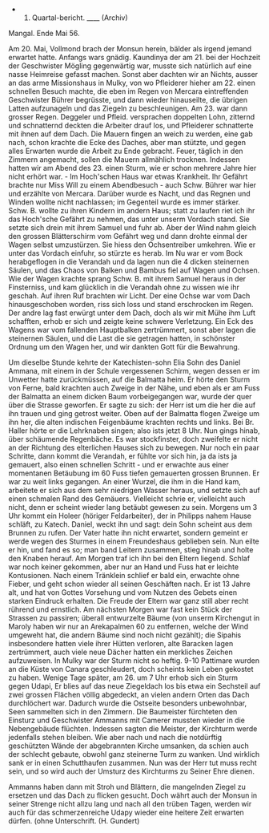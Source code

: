 + 1. Quartal-bericht. ____ (Archiv)

 Mangal. Ende Mai 56.

Am 20. Mai, Vollmond brach der Monsun herein, bälder als irgend jemand erwartet hatte. Anfangs wars gnädig. Kaundinya der am 21. bei der Hochzeit der Geschwister Mögling gegenwärtig war, musste sich natürlich auf eine nasse Heimreise gefasst machen. Sonst aber dachten wir an Nichts, ausser an das arme Missionshaus in Mulky, von wo Pfleiderer hieher am 22. einen schnellen Besuch machte, die eben im Regen von Mercara eintreffenden Geschwister Bührer begrüsste, und dann wieder hinauseilte, die übrigen Latten aufzunageln und das Ziegeln zu beschleunigen. Am 23. war dann grosser Regen. Deggeler und Pfleid. versprachen doppelten Lohn, zitternd und schnatternd deckten die Arbeiter drauf los, und Pfleiderer schnatterte mit ihnen auf dem Dach. Die Mauern fingen an weich zu werden, eine gab nach, schon krachte die Ecke des Daches, aber man stützte, und gegen alles Erwarten wurde die Arbeit zu Ende gebracht. Feuer, täglich in den Zimmern angemacht, sollen die Mauern allmählich trocknen. Indessen hatten wir am Abend des 23. einen Sturm, wie er schon mehrere Jahre hier nicht erhört war. - Im Hoch'schen Haus war etwas Krankheit. Ihr Gefährt brachte nur Miss Will zu einem Abendbesuch - auch Schw. Bührer war hier und erzählte von Mercara. Darüber wurde es Nacht, und das Regnen und Winden wollte nicht nachlassen; im Gegenteil wurde es immer stärker. Schw. B. wollte zu ihren Kindern im andern Haus; statt zu laufen riet ich ihr das Hoch'sche Gefährt zu nehmen, das unter unserm Vordach stand. Sie setzte sich drein mit ihrem Samuel und fuhr ab. Aber der Wind nahm gleich den grossen Blätterschirm vom Gefährt weg und dann drohte einmal der Wagen selbst umzustürzen. Sie hiess den Ochsentreiber umkehren. Wie er unter das Vordach einfuhr, so stürzte es herab. Im Nu war er vom Bock herabgeflogen in die Verandah und da lagen nun die 4 dicken steinernen Säulen, und das Chaos von Balken und Bambus fiel auf Wagen und Ochsen. Wie der Wagen krachte sprang Schw. B. mit ihrem Samuel heraus in der Finsterniss, und kam glücklich in die Verandah ohne zu wissen wie ihr geschah. Auf ihren Ruf brachten wir Licht. Der eine Ochse war vom Dach hinausgeschoben worden, riss sich loss und stand erschrocken im Regen. Der andre lag fast erwürgt unter dem Dach, doch als wir mit Mühe ihm Luft schafften, erhob er sich und zeigte keine schwere Verletzung. Ein Eck des Wagens war vom fallenden Hauptbalken zertrümmert, sonst aber lagen die steinernen Säulen, und die Last die sie getragen hatten, in schönster Ordnung um den Wagen her, und wir dankten Gott für die Bewahrung.

Um dieselbe Stunde kehrte der Katechisten-sohn Elia Sohn des Daniel Ammana, mit einem in der Schule vergessenen Schirm, wegen dessen er im Unwetter hatte zurückmüssen, auf die Balmatta heim. Er hörte den Sturm von Ferne, bald krachten auch Zweige in der Nähe, und eben als er am Fuss der Balmatta an einem dicken Baum vorbeigegangen war, wurde der quer über die Strasse geworfen. Er sagte zu sich: der Herr ist um die her die auf ihn trauen und ging getrost weiter. Oben auf der Balmatta flogen Zweige um ihn her, die alten indischen Feigenbäume krachten rechts und links. Bei Br. Haller hörte er die Lehrknaben singen; also ists jetzt 8 Uhr. Nun gings hinab, über schäumende Regenbäche. Es war stockfinster, doch zweifelte er nicht an der Richtung des elterlichen Hauses sich zu bewegen. Nur noch ein paar Schritte, dann kommt die Verandah, er fühlte vor sich hin, ja da ists ja gemauert, also einen schnellen Schritt - und er erwachte aus einer momentanen Betäubung im 60 Fuss tiefen gemauerten grossen Brunnen. Er war zu weit links gegangen. An einer Wurzel, die ihm in die Hand kam, arbeitete er sich aus dem sehr niedrigen Wasser heraus, und setzte sich auf einen schmalen Rand des Gemäuers. Vielleicht schrie er, vielleicht auch nicht, denn er scheint wieder lang betäubt gewesen zu sein. Morgens um 3 Uhr kommt ein Holeer (höriger Feldarbeiter), der in Philipps nahem Hause schläft, zu Katech. Daniel, weckt ihn und sagt: dein Sohn scheint aus dem Brunnen zu rufen. Der Vater hatte ihn nicht erwartet, sondern gemeint er werde wegen des Sturmes in einem Freundeshaus geblieben sein. Nun eilte er hin, und fand es so; man band Leitern zusammen, stieg hinab und holte den Knaben herauf. Am Morgen traf ich ihn bei den Eltern liegend. Schlaf war noch keiner gekommen, aber nur an Hand und Fuss hat er leichte Kontusionen. Nach einem Tränklein schlief er bald ein, erwachte ohne Fieber, und geht schon wieder all seinen Geschäften nach. Er ist 13 Jahre alt, und hat von Gottes Vorsehung und vom Nutzen des Gebets einen starken Eindruck erhalten. Die Freude der Eltern war ganz still aber recht rührend und ernstlich. Am nächsten Morgen war fast kein Stück der Strassen zu passiren; überall entwurzelte Bäume (von unserm Kirchengut in Maroly haben wir nur an Arekapalmen 60 zu entfernen, welche der Wind umgeweht hat, die andern Bäume sind noch nicht gezählt); die Sipahis insbesondere hatten viele ihrer Hütten verloren, alte Baracken lagen zertrümmert, auch viele neue Dächer hatten ein merkliches Zeichen aufzuweisen. In Mulky war der Sturm nicht so heftig. 9-10 Pattimare wurden an die Küste von Canara geschleudert, doch scheints kein Leben gekostet zu haben. Wenige Tage später, am 26. um 7 Uhr erhob sich ein Sturm gegen Udapi, Er blies auf das neue Ziegeldach los bis etwa ein Sechsteil auf zwei grossen Flächen völlig abgedeckt, an vielen andern Orten das Dach durchlöchert war. Dadurch wurde die Ostseite besonders unbewohnbar, Seen sammelten sich in den Zimmern. Die Baumeister fürchteten den Einsturz und Geschwister Ammanns mit Camerer mussten wieder in die Nebengebäude flüchten. Indessen sagten die Meister, der Kirchturm werde jedenfalls stehen bleiben. Wie aber nach und nach die notdürftig geschützten Wände der abgebrannten Kirche umsanken, da schien auch der schlecht gebaute, obwohl ganz steinerne Turm zu wanken. Und wirklich sank er in einen Schutthaufen zusammen. Nun was der Herr tut muss recht sein, und so wird auch der Umsturz des Kirchturms zu Seiner Ehre dienen.

Ammanns haben dann mit Stroh und Blättern, die mangelnden Ziegel zu ersetzen und das Dach zu flicken gesucht. Doch währt auch der Monsun in seiner Strenge nicht allzu lang und nach all den trüben Tagen, werden wir auch für das schmerzenreiche Udapy wieder eine heitere Zeit erwarten dürfen.  (ohne Unterschrift. (H. Gundert)


